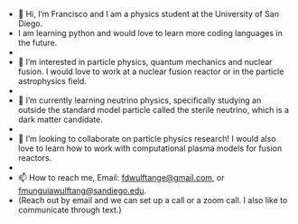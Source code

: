 - 👋 Hi, I’m Francisco and I am a physics student at the University of San Diego.
- I am learning python and would love to learn more coding languages in the future. 
- 
- 👀 I’m interested in particle physics, quantum mechanics and nuclear fusion. I would love to work at a nuclear fusion reactor or in the particle astrophysics field.
- 
- 🌱 I’m currently learning neutrino physics, specifically studying an outside the standard model particle called the sterile neutrino, which is a dark matter candidate.
- 
- 💞️ I’m looking to collaborate on particle physics research! I would also love to learn how to work with computational plasma models for fusion reactors. 
-    
- 📫 How to reach me, Email: fdwulftange@gmail.com, or fmunguiawulftang@sandiego.edu.
- (Reach out by email and we can set up a call or a zoom call. I also like to communicate through text.)

<!---
fdwulftange/fdwulftange is a ✨ special ✨ repository because its `README.md` (this file) appears on your GitHub profile.
You can click the Preview link to take a look at your changes.
--->
